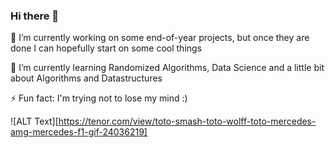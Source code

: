 ### Hi there 👋

 🔭 I’m currently working on some end-of-year projects, but once they are done I can hopefully start on some cool things
 
 🌱 I’m currently learning Randomized Algorithms, Data Science and a little bit about Algorithms and Datastructures
 
 ⚡ Fun fact: I'm trying not to lose my mind :)
 
![ALT Text][https://tenor.com/view/toto-smash-toto-wolff-toto-mercedes-amg-mercedes-f1-gif-24036219]
